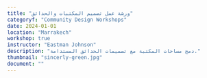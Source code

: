 ```yaml
---
title: "ورشة عمل تصميم المكتبات والحدائق"
categoryf: "Community Design Workshops"
date: 2024-01-01
location: "Marrakech"
workshop: true
instructor: "Eastman Johnson"
description: "دمج مساحات المكتبة مع تصميمات الحدائق المستدامة."
thumbnail: "sincerly-green.jpg"
document: ""
---
```

